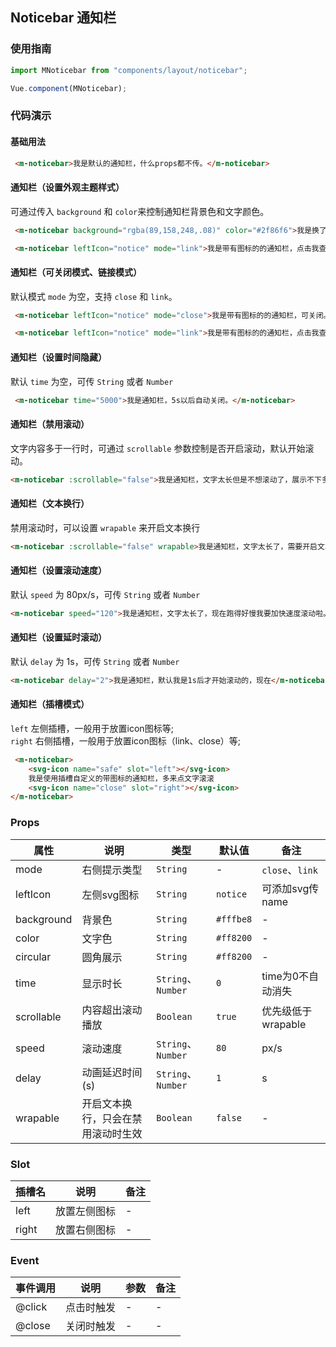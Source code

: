 ## Noticebar 通知栏
### 使用指南
``` javascript
import MNoticebar from "components/layout/noticebar";

Vue.component(MNoticebar);
```
### 代码演示
#### 基础用法
```html
 <m-noticebar>我是默认的通知栏，什么props都不传。</m-noticebar>
```
#### 通知栏（设置外观主题样式）
可通过传入 `background` 和 `color`来控制通知栏背景色和文字颜色。
```html
 <m-noticebar background="rgba(89,158,248,.08)" color="#2f86f6">我是换了背景和文字颜色的通知栏</m-noticebar>
```
```html
 <m-noticebar leftIcon="notice" mode="link">我是带有图标的的通知栏，点击我查看详情。</m-noticebar>
```

#### 通知栏（可关闭模式、链接模式）
默认模式 `mode` 为空，支持 `close` 和 `link`。
```html
 <m-noticebar leftIcon="notice" mode="close">我是带有图标的的通知栏，可关闭。</m-noticebar>
```
```html
 <m-noticebar leftIcon="notice" mode="link">我是带有图标的的通知栏，点击我查看详情。</m-noticebar>
```

#### 通知栏（设置时间隐藏）
默认 `time` 为空，可传 `String` 或者 `Number`
```html
 <m-noticebar time="5000">我是通知栏，5s以后自动关闭。</m-noticebar>
```

#### 通知栏（禁用滚动）
文字内容多于一行时，可通过 `scrollable` 参数控制是否开启滚动，默认开始滚动。
```html
<m-noticebar :scrollable="false">我是通知栏，文字太长但是不想滚动了，展示不下多余的隐藏。</m-noticebar>
```

#### 通知栏（文本换行）
禁用滚动时，可以设置 `wrapable` 来开启文本换行
```html
<m-noticebar :scrollable="false" wrapable>我是通知栏，文字太长了，需要开启文本换行展示。</m-noticebar>
```

#### 通知栏（设置滚动速度）
默认 `speed` 为 80px/s，可传 `String` 或者 `Number`
```html
<m-noticebar speed="120">我是通知栏，文字太长了，现在跑得好慢我要加快速度滚动啦。</m-noticebar>
```

#### 通知栏（设置延时滚动）
默认 `delay` 为 1s，可传 `String` 或者 `Number`
```html
<m-noticebar delay="2">我是通知栏，默认我是1s后才开始滚动的，现在</m-noticebar>
```

#### 通知栏（插槽模式）
`left` 左侧插槽，一般用于放置icon图标等;<br>
`right` 右侧插槽，一般用于放置icon图标（link、close）等;<br>
```html
 <m-noticebar>
    <svg-icon name="safe" slot="left"></svg-icon>
    我是使用插槽自定义的带图标的通知栏，多来点文字滚滚
    <svg-icon name="close" slot="right"></svg-icon>
</m-noticebar>
```

### Props
| 属性 | 说明 | 类型 | 默认值 | 备注 |
|------|------|------|------|------|
| mode | 右侧提示类型 | `String` | - | `close`、`link` |
| leftIcon | 左侧svg图标 | `String` | `notice` | 可添加svg传name |
| background | 背景色 | `String` | `#fffbe8` | - |
| color | 文字色 | `String` | `#ff8200` | - |
| circular | 圆角展示 | `String` | `#ff8200` | - |
| time | 显示时长 | `String`、`Number` | `0` | time为0不自动消失 |
| scrollable | 内容超出滚动播放 | `Boolean` | `true` | 优先级低于wrapable |
| speed | 滚动速度 | `String`、`Number` | `80` | px/s |
| delay | 动画延迟时间 (s) |`String`、`Number` | `1` | s |
| wrapable | 开启文本换行，只会在禁用滚动时生效 | `Boolean` | `false` | - |

### Slot
| 插槽名 | 说明 | 备注 |
|------|------|------|
| left | 放置左侧图标 | - |
| right | 放置右侧图标 | - |

### Event
| 事件调用 | 说明 | 参数 | 备注 |
|------|------|------|------|
| @click | 点击时触发 | - | - |
| @close | 关闭时触发 | - | - |